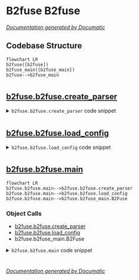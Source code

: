 # B2fuse B2fuse

[_Documentation generated by Documatic_](https://www.documatic.com)

<!---Documatic-section-Codebase Structure-start--->
## Codebase Structure

<!---Documatic-block-system_architecture-start--->
```mermaid
flowchart LR
b2fuse([b2fuse])
b2fuse_main([b2fuse_main])
b2fuse-->b2fuse_main
```
<!---Documatic-block-system_architecture-end--->

# #
<!---Documatic-section-Codebase Structure-end--->

<!---Documatic-section-b2fuse.b2fuse.create_parser-start--->
## [b2fuse.b2fuse.create_parser](3-b2fuse_b2fuse.md#b2fuse.b2fuse.create_parser)

<!---Documatic-section-create_parser-start--->
<!---Documatic-block-b2fuse.b2fuse.create_parser-start--->
<details>
	<summary><code>b2fuse.b2fuse.create_parser</code> code snippet</summary>

```python
def create_parser():
    parser = argparse.ArgumentParser()
    parser.add_argument('mountpoint', type=str, help='Mountpoint for the B2 bucket')
    parser.add_argument('--enable_hashfiles', dest='enable_hashfiles', action='store_true', help='Enable normally hidden hashes as exposed by B2 API')
    parser.set_defaults(enable_hashfiles=False)
    parser.add_argument('--version', action='version', version='B2Fuse version 1.3')
    parser.add_argument('--use_disk', dest='use_disk', action='store_true')
    parser.set_defaults(use_disk=False)
    parser.add_argument('--debug', dest='debug', action='store_true')
    parser.set_defaults(debug=False)
    parser.add_argument('--account_id', type=str, default=None, help='Account ID for your B2 account (overrides config)')
    parser.add_argument('--application_key', type=str, default=None, help='Application key for your account  (overrides config)')
    parser.add_argument('--bucket_id', type=str, default=None, help='Bucket ID for the bucket to mount (overrides config)')
    parser.add_argument('--temp_folder', type=str, default='.tmp/', help='Temporary file folder')
    parser.add_argument('--config_filename', type=str, default='config.yaml', help='Config file')
    parser.add_argument('--allow_other', dest='allow_other', action='store_true')
    parser.set_defaults(allow_other=False)
    return parser
```
</details>
<!---Documatic-block-b2fuse.b2fuse.create_parser-end--->
<!---Documatic-section-create_parser-end--->

# #
<!---Documatic-section-b2fuse.b2fuse.create_parser-end--->

<!---Documatic-section-b2fuse.b2fuse.load_config-start--->
## [b2fuse.b2fuse.load_config](3-b2fuse_b2fuse.md#b2fuse.b2fuse.load_config)

<!---Documatic-section-load_config-start--->
<!---Documatic-block-b2fuse.b2fuse.load_config-start--->
<details>
	<summary><code>b2fuse.b2fuse.load_config</code> code snippet</summary>

```python
def load_config(config_filename):
    with open(config_filename) as f:
        return yaml.load(f.read())
```
</details>
<!---Documatic-block-b2fuse.b2fuse.load_config-end--->
<!---Documatic-section-load_config-end--->

# #
<!---Documatic-section-b2fuse.b2fuse.load_config-end--->

<!---Documatic-section-b2fuse.b2fuse.main-start--->
## [b2fuse.b2fuse.main](3-b2fuse_b2fuse.md#b2fuse.b2fuse.main)

<!---Documatic-section-main-start--->
```mermaid
flowchart LR
b2fuse.b2fuse.main-->b2fuse.b2fuse.create_parser
b2fuse.b2fuse.main-->b2fuse.b2fuse.load_config
b2fuse.b2fuse.main-->b2fuse.b2fuse_main.B2Fuse
```

### Object Calls

* [b2fuse.b2fuse.create_parser](3-b2fuse_b2fuse.md#b2fuse.b2fuse.create_parser)
* [b2fuse.b2fuse.load_config](3-b2fuse_b2fuse.md#b2fuse.b2fuse.load_config)
* b2fuse.b2fuse_main.B2Fuse

<!---Documatic-block-b2fuse.b2fuse.main-start--->
<details>
	<summary><code>b2fuse.b2fuse.main</code> code snippet</summary>

```python
def main():
    parser = create_parser()
    args = parser.parse_args()
    if args.debug:
        logging.basicConfig(level=logging.INFO, format='%(asctime)s:%(levelname)s:%(message)s')
    else:
        logging.basicConfig(level=logging.WARNING, format='%(asctime)s:%(levelname)s:%(message)s')
    if args.config_filename:
        config = load_config(args.config_filename)
    else:
        config = {}
    if args.account_id:
        config['accountId'] = args.account_id
    if args.application_key:
        config['applicationKey'] = args.application_key
    if args.bucket_id:
        config['bucketId'] = args.bucket_id
    if args.enable_hashfiles:
        config['enableHashfiles'] = args.enable_hashfiles
    else:
        config['enableHashfiles'] = False
    if args.temp_folder:
        config['tempFolder'] = args.temp_folder
    if args.use_disk:
        config['useDisk'] = args.use_disk
    else:
        config['useDisk'] = False
    args.options = {}
    if args.allow_other:
        args.options['allow_other'] = True
    with B2Fuse(config['accountId'], config['applicationKey'], config['bucketId'], config['enableHashfiles'], config['tempFolder'], config['useDisk']) as filesystem:
        FUSE(filesystem, args.mountpoint, nothreads=True, foreground=True, **args.options)
```
</details>
<!---Documatic-block-b2fuse.b2fuse.main-end--->
<!---Documatic-section-main-end--->

# #
<!---Documatic-section-b2fuse.b2fuse.main-end--->

[_Documentation generated by Documatic_](https://www.documatic.com)